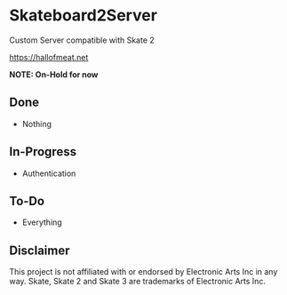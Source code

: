 # Skateboard2Server

Custom Server compatible with Skate 2

https://hallofmeat.net

**NOTE: On-Hold for now**

## Done

* Nothing

## In-Progress

* Authentication

## To-Do

* Everything

## Disclaimer

This project is not affiliated with or endorsed by Electronic Arts Inc in any way. Skate, Skate 2 and Skate 3 are trademarks of Electronic Arts Inc.